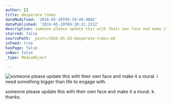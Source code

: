 ```yaml
---
author: []
title: desperate times
dateModified: '2016-05-28T09:19:49.900Z'
datePublished: '2016-05-28T09:20:22.221Z'
description: someone please update this with their own face and make it a mural. k. thanks.
starred: false
sourcePath: _posts/2016-05-28-desperate-times.md
inFeed: true
hasPage: false
inNav: false
_type: MediaObject

---
```

![someone please update this with their own face and make it a mural. i need something bigger than life to engage with. ](https://the-grid-user-content.s3-us-west-2.amazonaws.com/0c689a7c-b282-46f0-a8fa-933b62f8ee59.jpg)

someone please update this with their own face and make it a mural. k. thanks.